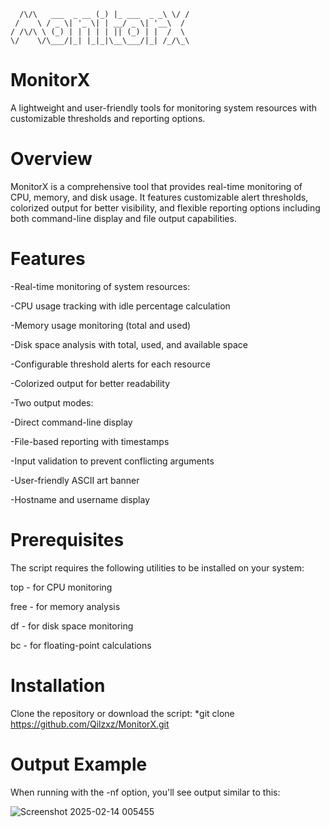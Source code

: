       /\/\   ___  _ __ (_) |_ ___  _ _\ \/ /
     /    \ / _ \| '_ \| | __/ _ \| '__\  /
    / /\/\ \ (_) | | | | | || (_) | |  /  \
    \/    \/\___/|_| |_|_|\__\___/|_| /_/\_\

# MonitorX
A lightweight and user-friendly tools for monitoring system resources with customizable thresholds and reporting options.

# Overview
MonitorX is a comprehensive tool that provides real-time monitoring of CPU, memory, and disk usage. It features customizable alert thresholds, colorized output for better visibility, and flexible reporting options including both command-line display and file output capabilities.

# Features

-Real-time monitoring of system resources:

-CPU usage tracking with idle percentage calculation

-Memory usage monitoring (total and used)

-Disk space analysis with total, used, and available space

-Configurable threshold alerts for each resource

-Colorized output for better readability

-Two output modes:

-Direct command-line display

-File-based reporting with timestamps

-Input validation to prevent conflicting arguments

-User-friendly ASCII art banner

-Hostname and username display

# Prerequisites
The script requires the following utilities to be installed on your system:

top - for CPU monitoring

free - for memory analysis

df - for disk space monitoring

bc - for floating-point calculations

# Installation
Clone the repository or download the script:
 *git clone https://github.com/Qilzxz/MonitorX.git

# Output Example
When running with the -nf option, you'll see output similar to this:

![Screenshot 2025-02-14 005455](https://github.com/user-attachments/assets/c0e39847-09bb-4b07-a9e6-b93d67ca69f9)
